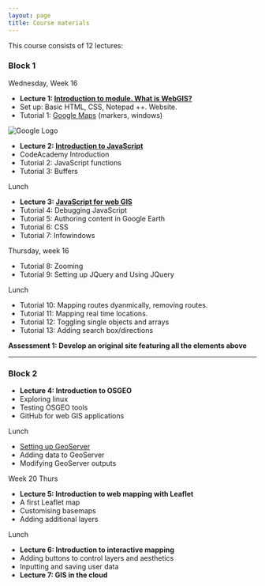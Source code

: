 ```yaml
---
layout: page
title: Course materials
---
```


This course consists of 12 lectures:

### Block 1

Wednesday, Week 16

- **Lecture 1: <A href="../lectures/general/intro-to-web-based-gis/geog5870__1_1.html">Introduction to module. What is WebGIS?</A>**
- Set up: Basic HTML, CSS, Notepad ++. Website.
- Tutorial 1: [Google Maps](https://developers.google.com/maps/) (markers, windows)

![Google Logo](https://developers.google.com/_static/fd384d45a8/images/developers-logo.svg)

- **Lecture 2: <A href="../lectures/javascript/intro-to-javascript/index.html">Introduction to JavaScript</A>**
- CodeAcademy Introduction
- Tutorial 2: JavaScript functions
- Tutorial 3: Buffers

Lunch

- **Lecture 3: [JavaScript for web GIS](http://www.codecademy.com/en/tracks/javascript)**
- Tutorial 4: Debugging JavaScript
- Tutorial 5: Authoring content in Google Earth
- Tutorial 6: CSS
- Tutorial 7: Infowindows

Thursday, week 16

- Tutorial 8: Zooming
- Tutorial 9: Setting up JQuery and Using JQuery

Lunch

- Tutorial 10: Mapping routes dyanmically, removing routes.
- Tutorial 11: Mapping real time locations.
- Tutorial 12: Toggling single objects and arrays
- Tutorial 13: Adding search box/directions

**Assessment 1: Develop an original site featuring all the elements above**

<hr>

### Block 2

- **Lecture 4: Introduction to OSGEO**
- Exploring linux
- Testing OSGEO tools
- GitHub for web GIS applications

Lunch

  - <A href="../practicals/software/geoserver/setting-up-geoserver.html">Setting up GeoServer</A>
  - Adding data to GeoServer
  - Modifying GeoServer outputs
  
Week 20 Thurs

- **Lecture 5: Introduction to web mapping with Leaflet**
- A first Leaflet map
- Customising basemaps
- Adding additional layers

Lunch

- **Lecture 6: Introduction to interactive mapping**
- Adding buttons to control layers and aesthetics
- Inputting and saving user data
- **Lecture 7: GIS in the cloud**

